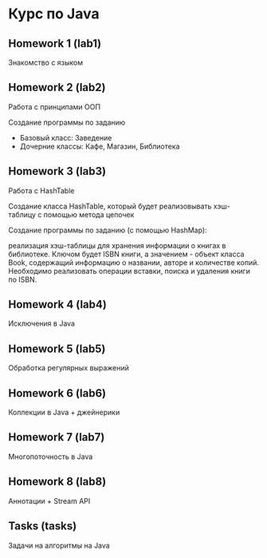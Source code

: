 # Курс по Java

## Homework 1 (lab1)
Знакомство с языком

## Homework 2 (lab2)
Работа с принципами ООП

Создание программы по заданию 
- Базовый класс: Заведение
- Дочерние классы: Кафе, Магазин, Библиотека

## Homework 3 (lab3)
Работа с HashTable

Создание класса HashTable, который будет реализовывать хэш-
таблицу с помощью метода цепочек 

Создание программы по заданию (с помощью HashMap):

реализация хэш-таблицы для хранения информации о книгах
в библиотеке. Ключом будет ISBN книги, а значением - объект класса Book,
содержащий информацию о названии, авторе и количестве копий.
Необходимо реализовать операции вставки, поиска и удаления книги по
ISBN.

## Homework 4 (lab4)
Исключения в Java

## Homework 5 (lab5)
Обработка регулярных выражений

## Homework 6 (lab6)
Коллекции в Java + джейнерики

## Homework 7 (lab7)
Многопоточность в Java

## Homework 8 (lab8)
Аннотации + Stream API

## Tasks (tasks)
Задачи на алгоритмы на Java



